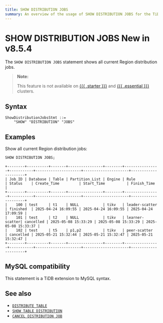 ```yaml
---
title: SHOW DISTRIBUTION JOBS
summary: An overview of the usage of SHOW DISTRIBUTION JOBS for the TiDB database.
---
```


# SHOW DISTRIBUTION JOBS <span class="version-mark">New in v8.5.4</span>

The `SHOW DISTRIBUTION JOBS` statement shows all current Region distribution jobs.

<CustomContent platform="tidb-cloud">

> **Note:**
>
> This feature is not available on [{{{ .starter }}}](https://docs.pingcap.com/tidbcloud/select-cluster-tier#tidb-cloud-serverless) and [{{{ .essential }}}](https://docs.pingcap.com/tidbcloud/select-cluster-tier#essential) clusters.

</CustomContent>

## Syntax

```ebnf+diagram
ShowDistributionJobsStmt ::=
    "SHOW" "DISTRIBUTION" "JOBS"
```

## Examples

Show all current Region distribution jobs:

```sql
SHOW DISTRIBUTION JOBS;
```

```
+--------+----------+-------+----------------+--------+----------------+-----------+---------------------+---------------------+---------------------+
| Job_ID | Database | Table | Partition_List | Engine | Rule           | Status    | Create_Time         | Start_Time          | Finish_Time         |
+--------+----------+-------+----------------+--------+----------------+-----------+---------------------+---------------------+---------------------+
|    100 | test     | t1    | NULL           | tikv   | leader-scatter | finished  | 2025-04-24 16:09:55 | 2025-04-24 16:09:55 | 2025-04-24 17:09:59 |
|    101 | test     | t2    | NULL           | tikv   | learner-scatter| cancelled | 2025-05-08 15:33:29 | 2025-05-08 15:33:29 | 2025-05-08 15:33:37 |
|    102 | test     | t5    | p1,p2          | tikv   | peer-scatter   | cancelled | 2025-05-21 15:32:44 | 2025-05-21 15:32:47 | 2025-05-21 15:32:47 |
+--------+----------+-------+----------------+--------+----------------+-----------+---------------------+---------------------+---------------------+
```

## MySQL compatibility

This statement is a TiDB extension to MySQL syntax.

## See also

- [`DISTRIBUTE TABLE`](/sql-statements/sql-statement-distribute-table.md)
- [`SHOW TABLE DISTRIBUTION`](/sql-statements/sql-statement-show-table-distribution.md)
- [`CANCEL DISTRIBUTION JOB`](/sql-statements/sql-statement-cancel-distribution-job.md)